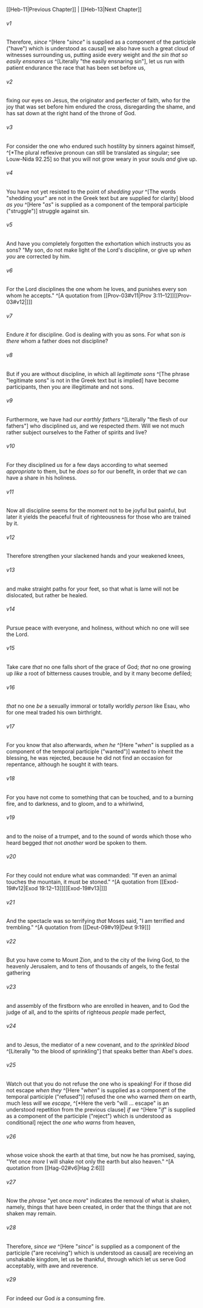 ﻿---
aliases:
  - Hebrews 12
---

[[Heb-11|Previous Chapter]] | [[Heb-13|Next Chapter]]

###### v1
Therefore, _since_ ^[Here "_since_" is supplied as a component of the participle ("have") which is understood as causal] we also have such a great cloud of witnesses surrounding us, putting aside every weight and _the sin that so easily ensnares us_ ^[Literally "the easily ensnaring sin"], let us run with patient endurance the race that has been set before us,

###### v2
fixing our eyes on Jesus, the originator and perfecter of faith, who for the joy that was set before him endured the cross, disregarding the shame, and has sat down at the right hand of the throne of God.

###### v3
For consider the one who endured such hostility by sinners against himself, ^[*The plural reflexive pronoun can still be translated as singular; see Louw-Nida 92.25] so that you will not grow weary in your souls _and_ give up.

###### v4
You have not yet resisted to the point of _shedding your_ ^[The words "shedding your" are not in the Greek text but are supplied for clarity] blood _as you_ ^[Here "_as_" is supplied as a component of the temporal participle ("struggle")] struggle against sin.

###### v5
And have you completely forgotten the exhortation which instructs you as sons?
"My son, do not make light of the Lord's discipline,
or give up _when you_ are corrected by him.

###### v6
For the Lord disciplines the one whom he loves,
and punishes every son whom he accepts." ^[A quotation from [[Prov-03#v11|Prov 3:11–12]][[Prov-03#v12|]]]

###### v7
Endure _it_ for discipline. God is dealing with you as sons. For what son _is there_ whom a father does not discipline?

###### v8
But if you are without discipline, in which all _legitimate sons_ ^[The phrase "legitimate sons" is not in the Greek text but is implied] have become participants, then you are illegitimate and not sons.

###### v9
Furthermore, we have had _our earthly fathers_ ^[Literally "the flesh of our fathers"] who disciplined _us_, and we respected _them_. Will we not much rather subject ourselves to the Father of spirits and live?

###### v10
For they disciplined _us_ for a few days according to what seemed _appropriate_ to them, but he _does so_ for our benefit, in order that _we_ can have a share in his holiness.

###### v11
Now all discipline seems for the moment not to be joyful but painful, but later it yields the peaceful fruit of righteousness for those who are trained by it.

###### v12
Therefore strengthen your slackened hands and your weakened knees,

###### v13
and make straight paths for your feet, so that what is lame will not be dislocated, but rather be healed.

###### v14
Pursue peace with everyone, and holiness, without which no one will see the Lord.

###### v15
Take care _that_ no one falls short of the grace of God; _that_ no one growing up _like_ a root of bitterness causes trouble, and by it many become defiled;

###### v16
_that_ no one _be_ a sexually immoral or totally worldly _person_ like Esau, who for one meal traded his own birthright.

###### v17
For you know that also afterwards, _when he_ ^[Here "_when_" is supplied as a component of the temporal participle ("wanted")] wanted to inherit the blessing, he was rejected, because he did not find an occasion for repentance, although he sought it with tears.

###### v18
For you have not come to something that can be touched, and to a burning fire, and to darkness, and to gloom, and to a whirlwind,

###### v19
and to the noise of a trumpet, and to the sound of words which those who heard begged _that_ not _another_ word be spoken to them.

###### v20
For they could not endure what was commanded: "If even an animal touches the mountain, it must be stoned." ^[A quotation from [[Exod-19#v12|Exod 19:12–13]][[Exod-19#v13|]]]

###### v21
And the spectacle was so terrifying _that_ Moses said, "I am terrified and trembling." ^[A quotation from [[Deut-09#v19|Deut 9:19]]]

###### v22
But you have come to Mount Zion, and to the city of the living God, to the heavenly Jerusalem, and to tens of thousands of angels, to the festal gathering

###### v23
and assembly of the firstborn who are enrolled in heaven, and to God the judge of all, and to the spirits of righteous _people_ made perfect,

###### v24
and to Jesus, the mediator of a new covenant, and _to the sprinkled blood_ ^[Literally "to the blood of sprinkling"] that speaks better than Abel's _does_.

###### v25
Watch out that you do not refuse the one who is speaking! For if those did not escape _when they_ ^[Here "_when_" is supplied as a component of the temporal participle ("refused")] refused the one who warned _them_ on earth, much less _will_ we _escape_, ^[*Here the verb "will … escape" is an understood repetition from the previous clause] _if we_ ^[Here "_if_" is supplied as a component of the participle ("reject") which is understood as conditional] reject the _one who warns_ from heaven,

###### v26
whose voice shook the earth at that time, but now he has promised, saying,
"Yet once _more_ I will shake not only the earth but also heaven." ^[A quotation from [[Hag-02#v6|Hag 2:6]]]

###### v27
Now the _phrase_ "yet once _more_" indicates the removal of what is shaken, namely, things that have been created, in order that the things that are not shaken may remain.

###### v28
Therefore, _since we_ ^[Here "_since_" is supplied as a component of the participle ("are receiving") which is understood as causal] are receiving an unshakable kingdom, let us be thankful, through which let us serve God acceptably, with awe and reverence.

###### v29
For indeed our God _is_ a consuming fire.